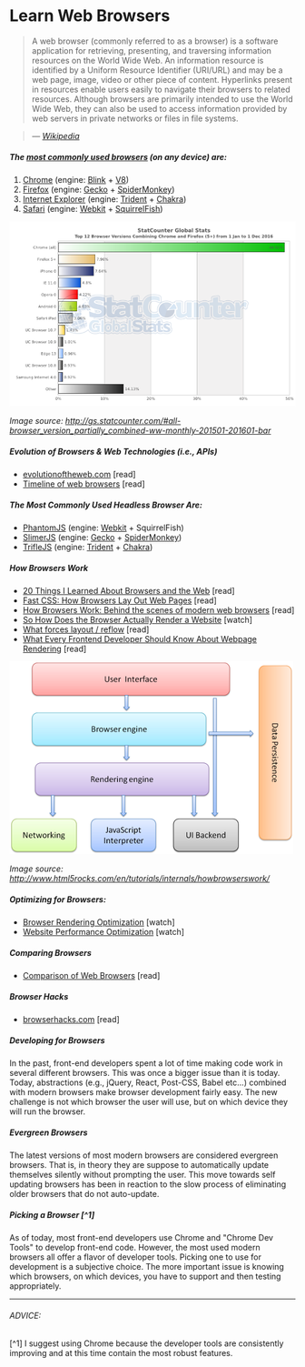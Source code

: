 # Learn Web Browsers

> A web browser (commonly referred to as a browser) is a software application for retrieving, presenting, and traversing information resources on the World Wide Web. An information resource is identified by a Uniform Resource Identifier (URI/URL) and may be a web page, image, video or other piece of content. Hyperlinks present in resources enable users easily to navigate their browsers to related resources. Although browsers are primarily intended to use the World Wide Web, they can also be used to access information provided by web servers in private networks or files in file systems.

><cite>&#8212; [Wikipedia](https://en.wikipedia.org/wiki/Web_browser)</cite>


##### The [most commonly used browsers](https://www.sitepoint.com/browser-trends-september-2016-browser-wars/) (on any device) are:

1. [Chrome](http://www.google.com/chrome/) (engine: [Blink](https://en.wikipedia.org/wiki/Blink_%28layout_engine%29) + [V8](https://en.wikipedia.org/wiki/V8_%28JavaScript_engine%29))
2. [Firefox](https://www.mozilla.org/en-US/firefox/new/) (engine: [Gecko](https://en.wikipedia.org/wiki/Gecko_%28software%29) + [SpiderMonkey](https://en.wikipedia.org/wiki/SpiderMonkey_%28software%29))
3. [Internet Explorer](http://windows.microsoft.com/en-us/internet-explorer/download-ie) (engine: [Trident](https://en.wikipedia.org/wiki/Trident_%28layout_engine%29) + [Chakra](https://en.wikipedia.org/wiki/Chakra_%28JScript_engine%29))
4. [Safari](https://www.apple.com/safari/) (engine: [Webkit](https://en.wikipedia.org/wiki/WebKit) + [SquirrelFish](https://trac.webkit.org/wiki/SquirrelFish))

![](../images/statcounter.png "http://gs.statcounter.com/#all-browser_version_partially_combined-ww-daily-20160101-20161201-bar")

<cite>Image source: <a href="http://gs.statcounter.com/#all-browser_version_partially_combined-ww-daily-20160101-20161201-bar">http://gs.statcounter.com/#all-browser_version_partially_combined-ww-monthly-201501-201601-bar</a></cite>

##### Evolution of Browsers & Web Technologies (i.e., APIs)

* [evolutionoftheweb.com](http://www.evolutionoftheweb.com/) [read]
* [Timeline of web browsers](https://en.wikipedia.org/wiki/Timeline_of_web_browsers) [read]

##### The Most Commonly Used Headless Browser Are:

* [PhantomJS](http://phantomjs.org/) (engine: [Webkit](https://en.wikipedia.org/wiki/WebKit) + SquirrelFish)
* [SlimerJS](http://slimerjs.org/) (engine: [Gecko](https://en.wikipedia.org/wiki/Gecko_%28software%29) + [SpiderMonkey](https://en.wikipedia.org/wiki/SpiderMonkey_%28software%29))
* [TrifleJS](http://triflejs.org/) (engine: [Trident](https://en.wikipedia.org/wiki/Trident_%28layout_engine%29) + [Chakra](https://en.wikipedia.org/wiki/Chakra_%28JScript_engine%29))

##### How Browsers Work

* [20 Things I Learned About Browsers and the Web](http://www.20thingsilearned.com/en-US/foreword/1) [read]
* [Fast CSS: How Browsers Lay Out Web Pages](http://dbaron.org/talks/2012-03-11-sxsw/master.xhtml) [read]
* [How Browsers Work: Behind the scenes of modern web browsers](http://www.html5rocks.com/en/tutorials/internals/howbrowserswork/) [read]
* [So How Does the Browser Actually Render a Website](https://www.youtube.com/watch?v=SmE4OwHztCc) [watch]
* [What forces layout / reflow](https://gist.github.com/paulirish/5d52fb081b3570c81e3a) [read]
* [What Every Frontend Developer Should Know About Webpage Rendering](http://frontendbabel.info/articles/webpage-rendering-101/) [read]

![](../images/browsers-work.png "http://www.html5rocks.com/en/tutorials/internals/howbrowserswork/")

<cite>Image source: <a href="http://www.html5rocks.com/en/tutorials/internals/howbrowserswork/">http://www.html5rocks.com/en/tutorials/internals/howbrowserswork/</a></cite>

##### Optimizing for Browsers:

* [Browser Rendering Optimization](https://www.udacity.com/course/browser-rendering-optimization--ud860) [watch]
* [Website Performance Optimization](https://www.udacity.com/course/website-performance-optimization--ud884) [watch]

##### Comparing Browsers

* [Comparison of Web Browsers](https://en.wikipedia.org/wiki/Comparison_of_web_browsers) [read]

##### Browser Hacks

* [browserhacks.com](http://browserhacks.com/) [read]

##### Developing for Browsers

In the past, front-end developers spent a lot of time making code work in several different browsers. This was once a bigger issue than it is today. Today, abstractions (e.g., jQuery, React, Post-CSS, Babel etc...) combined with modern browsers make browser development fairly easy. The new challenge is not which browser the user will use, but on which device they will run the browser.

##### Evergreen Browsers

The latest versions of most modern browsers are considered evergreen browsers. That is, in theory they are suppose to automatically update themselves silently without prompting the user. This move towards self updating browsers has been in reaction to the slow process of eliminating older browsers that do not auto-update.

##### Picking a Browser [^1]

As of today, most front-end developers use Chrome and "Chrome Dev Tools" to develop front-end code. However, the most used modern browsers all offer a flavor of developer tools. Picking one to use for development is a subjective choice. The more important issue is knowing which browsers, on which devices, you have to support and then testing appropriately.

***

###### ADVICE:

[^1] I suggest using Chrome because the developer tools are consistently improving and at this time contain the most robust features.

























